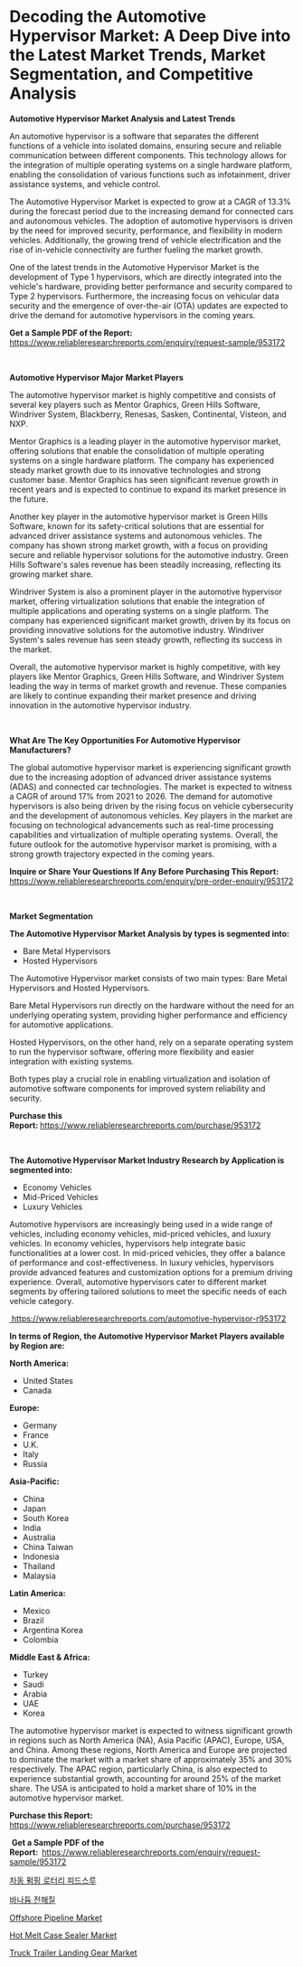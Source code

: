 <p><h1>Decoding the Automotive Hypervisor Market: A Deep Dive into the Latest Market Trends, Market Segmentation, and Competitive Analysis</h1></p><p><strong>Automotive Hypervisor Market Analysis and Latest Trends</strong></p>
<p><p>An automotive hypervisor is a software that separates the different functions of a vehicle into isolated domains, ensuring secure and reliable communication between different components. This technology allows for the integration of multiple operating systems on a single hardware platform, enabling the consolidation of various functions such as infotainment, driver assistance systems, and vehicle control.</p><p>The Automotive Hypervisor Market is expected to grow at a CAGR of 13.3% during the forecast period due to the increasing demand for connected cars and autonomous vehicles. The adoption of automotive hypervisors is driven by the need for improved security, performance, and flexibility in modern vehicles. Additionally, the growing trend of vehicle electrification and the rise of in-vehicle connectivity are further fueling the market growth.</p><p>One of the latest trends in the Automotive Hypervisor Market is the development of Type 1 hypervisors, which are directly integrated into the vehicle's hardware, providing better performance and security compared to Type 2 hypervisors. Furthermore, the increasing focus on vehicular data security and the emergence of over-the-air (OTA) updates are expected to drive the demand for automotive hypervisors in the coming years.</p></p>
<p><strong>Get a Sample PDF of the Report:&nbsp;</strong> <a href="https://www.reliableresearchreports.com/enquiry/request-sample/953172">https://www.reliableresearchreports.com/enquiry/request-sample/953172</a></p>
<p>&nbsp;</p>
<p><strong>Automotive Hypervisor Major Market Players</strong></p>
<p><p>The automotive hypervisor market is highly competitive and consists of several key players such as Mentor Graphics, Green Hills Software, Windriver System, Blackberry, Renesas, Sasken, Continental, Visteon, and NXP. </p><p>Mentor Graphics is a leading player in the automotive hypervisor market, offering solutions that enable the consolidation of multiple operating systems on a single hardware platform. The company has experienced steady market growth due to its innovative technologies and strong customer base. Mentor Graphics has seen significant revenue growth in recent years and is expected to continue to expand its market presence in the future.</p><p>Another key player in the automotive hypervisor market is Green Hills Software, known for its safety-critical solutions that are essential for advanced driver assistance systems and autonomous vehicles. The company has shown strong market growth, with a focus on providing secure and reliable hypervisor solutions for the automotive industry. Green Hills Software's sales revenue has been steadily increasing, reflecting its growing market share.</p><p>Windriver System is also a prominent player in the automotive hypervisor market, offering virtualization solutions that enable the integration of multiple applications and operating systems on a single platform. The company has experienced significant market growth, driven by its focus on providing innovative solutions for the automotive industry. Windriver System's sales revenue has seen steady growth, reflecting its success in the market.</p><p>Overall, the automotive hypervisor market is highly competitive, with key players like Mentor Graphics, Green Hills Software, and Windriver System leading the way in terms of market growth and revenue. These companies are likely to continue expanding their market presence and driving innovation in the automotive hypervisor industry.</p></p>
<p>&nbsp;</p>
<p><strong>What Are The Key Opportunities For Automotive Hypervisor Manufacturers?</strong></p>
<p><p>The global automotive hypervisor market is experiencing significant growth due to the increasing adoption of advanced driver assistance systems (ADAS) and connected car technologies. The market is expected to witness a CAGR of around 17% from 2021 to 2026. The demand for automotive hypervisors is also being driven by the rising focus on vehicle cybersecurity and the development of autonomous vehicles. Key players in the market are focusing on technological advancements such as real-time processing capabilities and virtualization of multiple operating systems. Overall, the future outlook for the automotive hypervisor market is promising, with a strong growth trajectory expected in the coming years.</p></p>
<p><strong>Inquire or Share Your Questions If Any Before Purchasing This Report:</strong> <a href="https://www.reliableresearchreports.com/enquiry/pre-order-enquiry/953172">https://www.reliableresearchreports.com/enquiry/pre-order-enquiry/953172</a></p>
<p>&nbsp;</p>
<p><strong>Market Segmentation</strong></p>
<p><strong>The Automotive Hypervisor Market Analysis by types is segmented into:</strong></p>
<p><ul><li>Bare Metal Hypervisors</li><li>Hosted Hypervisors</li></ul></p>
<p><p>The Automotive Hypervisor market consists of two main types: Bare Metal Hypervisors and Hosted Hypervisors. </p><p>Bare Metal Hypervisors run directly on the hardware without the need for an underlying operating system, providing higher performance and efficiency for automotive applications. </p><p>Hosted Hypervisors, on the other hand, rely on a separate operating system to run the hypervisor software, offering more flexibility and easier integration with existing systems. </p><p>Both types play a crucial role in enabling virtualization and isolation of automotive software components for improved system reliability and security.</p></p>
<p><strong>Purchase this Report:&nbsp;</strong><a href="https://www.reliableresearchreports.com/purchase/953172">https://www.reliableresearchreports.com/purchase/953172</a></p>
<p>&nbsp;</p>
<p><strong>The Automotive Hypervisor Market Industry Research by Application is segmented into:</strong></p>
<p><ul><li>Economy Vehicles</li><li>Mid-Priced Vehicles</li><li>Luxury Vehicles</li></ul></p>
<p><p>Automotive hypervisors are increasingly being used in a wide range of vehicles, including economy vehicles, mid-priced vehicles, and luxury vehicles. In economy vehicles, hypervisors help integrate basic functionalities at a lower cost. In mid-priced vehicles, they offer a balance of performance and cost-effectiveness. In luxury vehicles, hypervisors provide advanced features and customization options for a premium driving experience. Overall, automotive hypervisors cater to different market segments by offering tailored solutions to meet the specific needs of each vehicle category.</p></p>
<p><a href="https://www.reliableresearchreports.com/automotive-hypervisor-r953172">&nbsp;https://www.reliableresearchreports.com/automotive-hypervisor-r953172</a></p>
<p><strong>In terms of Region, the Automotive Hypervisor Market Players available by Region are:</strong></p>
<p>
    <p> <strong> North America: </strong>
        <ul>
            <li>United States</li>
            <li>Canada</li>
        </ul>
        </p> 
    <p> <strong> Europe: </strong>
        <ul>
            <li>Germany</li>
            <li>France</li>
            <li>U.K.</li>
            <li>Italy</li>
            <li>Russia</li>
        </ul>
        </p> 
    <p> <strong> Asia-Pacific: </strong>
        <ul>
            <li>China</li>
            <li>Japan</li>
            <li>South Korea</li>
            <li>India</li>
            <li>Australia</li>
            <li>China Taiwan</li>
            <li>Indonesia</li>
            <li>Thailand</li>
            <li>Malaysia</li>
        </ul>
        </p> 
    <p> <strong> Latin America: </strong>
        <ul>
            <li>Mexico</li>
            <li>Brazil</li>
            <li>Argentina Korea</li>
            <li>Colombia</li>
        </ul>
        </p> 
    <p> <strong> Middle East & Africa: </strong>
        <ul>
            <li>Turkey</li>
            <li>Saudi</li>
            <li>Arabia</li>
            <li>UAE</li>
            <li>Korea</li>
        </ul>
    </p>
    </p>
<p><p>The automotive hypervisor market is expected to witness significant growth in regions such as North America (NA), Asia Pacific (APAC), Europe, USA, and China. Among these regions, North America and Europe are projected to dominate the market with a market share of approximately 35% and 30% respectively. The APAC region, particularly China, is also expected to experience substantial growth, accounting for around 25% of the market share. The USA is anticipated to hold a market share of 10% in the automotive hypervisor market.</p></p>
<p><strong>Purchase this Report: </strong><a href="https://www.reliableresearchreports.com/purchase/953172">https://www.reliableresearchreports.com/purchase/953172</a></p>
<p>&nbsp;<strong>Get a Sample PDF of the Report:&nbsp;&nbsp;</strong><a href="https://www.reliableresearchreports.com/enquiry/request-sample/953172">https://www.reliableresearchreports.com/enquiry/request-sample/953172</a></p>
<p><strong></strong></p>
<p><p><a href="https://medium.com/@hilmi-2a/%EC%B0%A8%EB%B3%84%ED%99%94%EB%90%9C-%ED%8E%8C%ED%94%84-%EB%A1%9C%ED%83%80%EB%A6%AC-%ED%94%BC%EB%93%9C%EC%8A%A4%EB%A3%A8-%EC%8B%9C%EC%9E%A5-%EC%A0%90%EC%9C%A0%EC%9C%A8-%EB%B3%80%ED%99%94-%EB%B0%8F-%EC%8B%9C%EC%9E%A5-%EC%84%B1%EC%9E%A5-%EB%8F%99%ED%96%A5-2024%EB%85%84-2031%EB%85%84-51c5a3e3af22">차동 펌핑 로터리 피드스루</a></p><p><a href="https://medium.com/@lowellleke20231/%EB%B0%94%EB%82%98%EB%93%90-%EC%A0%84%ED%95%B4%EC%A7%88-%EC%8B%9C%EC%9E%A5-%EA%B7%9C%EB%AA%A8-cagr-%ED%8A%B8%EB%A0%8C%EB%93%9C-2024-2030-b0d7b3a378f2">바나듐 전해질</a></p><p><a href="https://github.com/fiixsa/Market-Research-Report-List-2/blob/main/offshore-pipeline-market.md">Offshore Pipeline Market</a></p><p><a href="https://www.linkedin.com/pulse/decoding-hot-melt-case-sealer-market-metrics-share-trends-growth-3mtvc?trackingId=tnZZHoNa2aR80TQ664tROQ%3D%3D">Hot Melt Case Sealer Market</a></p><p><a href="https://www.linkedin.com/pulse/decoding-truck-trailer-landing-gear-market-metrics-share-trends-nrijc?trackingId=K4xpf%2BAQpk%2FIyMrWB7WGbQ%3D%3D">Truck Trailer Landing Gear Market</a></p></p>